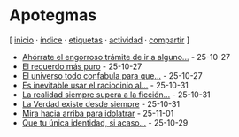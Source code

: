# Apotegmas
[ [inicio](https://github.com/jucardus/jucardus.github.io/blob/main/index.md) · [índice](https://github.com/jucardus/jucardus.github.io/blob/main/indice.md) · [etiquetas](https://github.com/jucardus/jucardus.github.io/blob/main/etiquetas.md) · [actividad](https://github.com/jucardus/jucardus.github.io/blob/main/actividad.md) · [compartir](https://x.com/intent/tweet?text=Apotegmas+%E2%80%94+Etiquetas%0A%0A%E2%86%92+https%3A%2F%2Fgithub.com%2Fjucardus%2Fjucardus.github.io%2Fblob%2Fmain%2Fa%2Fp%2Fapotegmas.md%0A%0A%23etiquetas_jucardus) ]

* [Ahórrate el engorroso trámite de ir a alguno...](https://github.com/jucardus/jucardus.github.io/blob/main/a/h/o/ahorrate-el-engorroso-tramite-de-ir.md) - 25-10-27
* [El recuerdo más puro](https://github.com/jucardus/jucardus.github.io/blob/main/e/l/r/el-recuerdo-mas-puro.md) - 25-10-27
* [El universo todo confabula para que...](https://github.com/jucardus/jucardus.github.io/blob/main/e/l/u/el-universo-todo-confabula-para-que.md) - 25-10-27
* [Es inevitable usar el raciocinio al...](https://github.com/jucardus/jucardus.github.io/blob/main/e/s/i/es-inevitable-usar-el-raciocinio-al.md) - 25-10-31
* [La realidad siempre supera a la ficción...](https://github.com/jucardus/jucardus.github.io/blob/main/l/a/r/la-realidad-siempre-supera-a-la-ficcion.md) - 25-10-31
* [La Verdad existe desde siempre](https://github.com/jucardus/jucardus.github.io/blob/main/l/a/v/la-verdad-existe-desde-siempre.md) - 25-10-31
* [Mira hacia arriba para idolatrar](https://github.com/jucardus/jucardus.github.io/blob/main/m/i/r/mira-hacia-arriba-para-idolatrar.md) - 25-11-01
* [Que tu única identidad, si acaso...](https://github.com/jucardus/jucardus.github.io/blob/main/q/u/e/que-tu-unica-identidad-si-acaso.md) - 25-10-29

